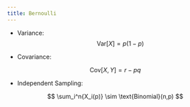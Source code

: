 ```yaml
---
title: Bernoulli
---
```


* Variance:
$$ \text{Var}[X] = p(1-p) $$

* Covariance:

$$ \text{Cov}[X,Y] = r-pq $$

* Independent Sampling:

$$ \sum_i^n{X_i(p)} \sim \text{Binomial}(n,p) $$